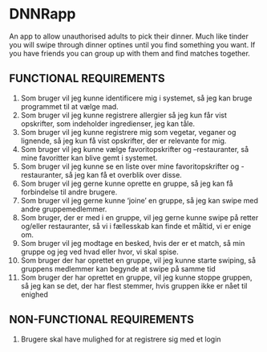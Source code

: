 # DNNRapp
An app to allow unauthorised adults to pick their dinner. Much like tinder you will swipe through dinner optines until you find something you want. If you have friends you can group up with them and find matches together.

## FUNCTIONAL REQUIREMENTS
1. Som bruger vil jeg kunne identificere mig i systemet, så jeg kan bruge programmet til at vælge mad.
2. Som bruger vil jeg kunne registrere allergier så jeg kun får vist opskrifter, som indeholder ingredienser, jeg kan tåle.
3. Som bruger vil jeg kunne registrere mig som vegetar, veganer og lignende, så jeg kun få vist opskrifter, der er relevante for mig.
4. Som bruger vil jeg kunne vælge favoritopskrifter og –restauranter, så mine favoritter kan blive gemt i systemet.
5. Som bruger vil jeg kunne se en liste over mine favoritopskrifter og -restauranter, så jeg kan få et overblik over disse.
6. Som bruger vil jeg gerne kunne oprette en gruppe, så jeg kan få forbindelse til andre brugere.
7. Som bruger vil jeg gerne kunne ‘joine’ en gruppe, så jeg kan swipe med andre gruppemedlemmer.
8. Som bruger, der er med i en gruppe, vil jeg gerne kunne swipe på retter og/eller restauranter, så vi i fællesskab kan finde et måltid, vi er enige om.
9. Som bruger vil jeg modtage en besked, hvis der er et match, så min gruppe og jeg ved hvad eller hvor, vi skal spise.
10. Som bruger der har oprettet en gruppe, vil jeg kunne starte swiping, så gruppens medlemmer kan begynde at swipe på samme tid
11. Som bruger der har oprettet en gruppe, vil jeg kunne stoppe gruppen, så jeg kan se det, der har flest stemmer, hvis gruppen ikke er nået til enighed

## NON-FUNCTIONAL REQUIREMENTS
1. Brugere skal have mulighed for at registrere sig med et login
